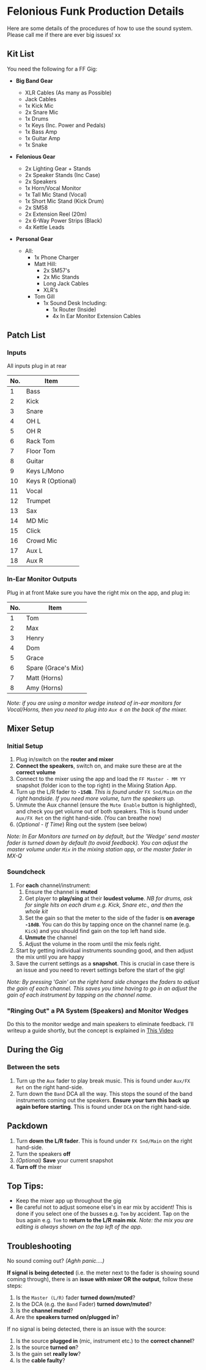 # Felonious Funk Production Details
Here are some details of the procedures of how to use the sound system. Please call me if there are ever big issues! xx

## Kit List
You need the following for a FF Gig:

- **Big Band Gear**
  - XLR Cables (As many as Possible)
  - Jack Cables
  - 1x Kick Mic
  - 2x Snare Mic
  - 1x Drums
  - 1x Keys (Inc. Power and Pedals)
  - 1x Bass Amp
  - 1x Guitar Amp
  - 1x Snake

- **Felonious Gear**
  - 2x Lighting Gear + Stands
  - 2x Speaker Stands (Inc Case)
  - 2x Speakers
  - 1x Horn/Vocal Monitor
  - 1x Tall Mic Stand (Vocal)
  - 1x Short Mic Stand (Kick Drum)
  - 2x SM58
  - 2x Extension Reel (20m)
  - 2x 6-Way Power Strips (Black)
  - 4x Kettle Leads

- **Personal Gear**
  - All:
      - 1x Phone Charger
    - Matt Hill:
      - 2x SM57's
      - 2x Mic Stands
      - Long Jack Cables
      - XLR's
    - Tom Gill
      - 1x Sound Desk Including:
        - 1x Router (Inside)
        - 4x In Ear Monitor Extension Cables


## Patch List
### Inputs
All inputs plug in at rear

| No.| Item              |
|----|-------------------|
| 1  | Bass              |
| 2  | Kick              |
| 3  | Snare             |
| 4  | OH L              |
| 5  | OH R              |
| 6  | Rack Tom          |
| 7  | Floor Tom         |
| 8  | Guitar            |
| 9  | Keys L/Mono       |
| 10 | Keys R (Optional) |
| 11 | Vocal             |
| 12 | Trumpet           |
| 13 | Sax               |
| 14 | MD Mic            |
| 15 | Click             |
| 16 | Crowd Mic         |
| 17 | Aux L             |
| 18 | Aux R             |

### In-Ear Monitor Outputs
Plug in at front
Make sure you have the right mix on the app, and plug in:

| No.| Item               |
|----|--------------------|
| 1  | Tom                |
| 2  | Max                |
| 3  | Henry              |
| 4  | Dom                |
| 5  | Grace              |
| 6  | Spare (Grace's Mix)|
| 7  | Matt (Horns)       |
| 8  | Amy (Horns)        |

*Note: if you are using a monitor wedge instead of in-ear monitors for Vocal/Horns, then you need to plug into `Aux 6` on the back of the mixer.*

## Mixer Setup

### Initial Setup
1. Plug in/switch on the **router and mixer**
2. **Connect the speakers**, switch on, and make sure these are at the **correct volume**
3. Connect to the mixer using the app and load the `FF Master - MM YY` snapshot (folder icon to the top right) in the Mixing Station App.
4. Turn up the L/R fader to **`-15dB`**. *This is found under* `FX Snd/Main` *on the right handside. If you need more volume, turn the speakers up.*
5. Unmute the Aux channel (ensure the `Mute Enable` button is highlighted), and check you get volume out of both speakers. This is found under `Aux/FX Ret` on the right hand-side. (You can breathe now)
6. (*Optional - If Time*) Ring out the system (see below)

*Note: In Ear Monitors are turned on by default, but the 'Wedge' send master fader is turned down by default (to avoid feedback). You can adjust the master volume under `Mix` in the mixing station app, or the master fader in MX-Q*

### Soundcheck
1. For **each** channel/instrument:
    1. Ensure the channel is **muted**
    2. Get player to **play/sing** at their **loudest volume**. *NB for drums, ask for single hits on each drum e.g. Kick, Snare etc., and then the whole kit*
    3. Set the gain so that the meter to the side of the fader is **on average `-18dB`**. You can do this by tapping once on the channel name (e.g. `Kick`) and you should find gain on the top left hand side.
    4. **Unmute** the channel
    5. Adjust the volume in the room until the mix feels right.
2. Start by getting individual instruments sounding good, and then adjust the mix until you are happy
3. Save the current settings as a **snapshot**. This is crucial in case there is an issue and you need to revert settings before the start of the gig!

*Note: By pressing 'Gain' on the right hand side changes the faders to adjust the gain of each channel. This saves you time having to go in an adjust the gain of each instrument by tapping on the channel name.*


### "Ringing Out" a PA System (Speakers) and Monitor Wedges
Do this to the monitor wedge and main speakers to eliminate feedback.
I'll writeup a guide shortly, but the concept is explained in [This Video](https://www.youtube.com/watch?v=jiISq4GUYi4)


## During the Gig
### Between the sets
1. Turn up the `Aux` fader to play break music. This is found under `Aux/FX Ret` on the right hand-side.
2. Turn down the `Band` DCA all the way. This stops the sound of the band instruments coming out the speakers. **Ensure your turn this back up again before starting**. This is found under `DCA` on the right hand-side.

## Packdown
1. Turn **down the L/R fader**. This is found under `FX Snd/Main` on the right hand-side.
2. Turn the speakers **off**
3. *(Optional)* **Save** your current snapshot
4. **Turn off** the mixer


## Top Tips:
* Keep the mixer app up throughout the gig
* Be careful not to adjust someone else's in ear mix by accident! This is done if you select one of the busses e.g. `Tom` by accident. Tap on the bus again e.g. `Tom` to **return to the L/R main mix**. *Note: the mix you are editing is always shown on the top left of the app*.

## Troubleshooting
No sound coming out? *(Aghh panic....)*

**If signal is being detected** (i.e. the meter next to the fader is showing sound coming through), there is an **issue with mixer OR the output**, follow these steps:
1. Is the `Master (L/R)` fader **turned down/muted**?
2. Is the DCA (e.g. the `Band` Fader) **turned down/muted**?
3. Is the **channel muted**?
4. Are the **speakers turned on/plugged in**?

If no signal is being detected, there is an issue with the source:
1. Is the source **plugged in** (mic, instrument etc.) to the **correct channel**?
2. Is the source **turned on**?
3. Is the gain set **really low**?
4. Is the **cable faulty**?
